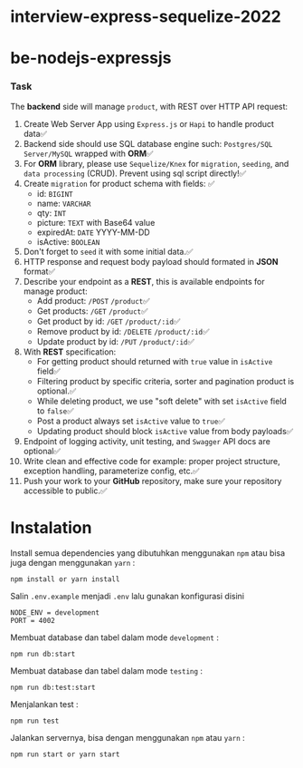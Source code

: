 # interview-express-sequelize-2022

# be-nodejs-expressjs

### Task
The **backend** side will manage `product`, with REST over HTTP API request:
1. Create Web Server App using `Express.js` or `Hapi` to handle product data✅
2. Backend side should use SQL database engine such: `Postgres/SQL Server/MySQL` wrapped with **ORM**✅
3. For **ORM** library, please use `Sequelize/Knex` for `migration`, `seeding`, and `data processing` (CRUD). Prevent using sql script directly!✅
4. Create `migration` for product schema with fields: ✅
    * id: `BIGINT`
    * name: `VARCHAR`
    * qty: `INT`
    * picture: `TEXT` with Base64 value
    * expiredAt: `DATE` YYYY-MM-DD
    * isActive: `BOOLEAN`
5. Don't forget to `seed` it with some initial data.✅
6. HTTP response and request body payload should formated in **JSON** format✅
7. Describe your endpoint as a **REST**, this is available endpoints for manage product:
    * Add product: `/POST` `/product`✅
    * Get products: `/GET` `/product`✅
    * Get product by id: `/GET` `/product/:id`✅
    * Remove product by id: `/DELETE` `/product/:id`✅
    * Update product by id: `/PUT` `/product/:id`✅
6. With **REST** specification:
    * For getting product should returned with `true` value in `isActive` field✅
    * Filtering product by specific criteria, sorter and pagination product is optional.✅
    * While deleting product, we use "soft delete" with set `isActive` field to `false`✅
    * Post a product always set `isActive` value to `true`✅
    * Updating product should block `isActive` value from body payloads✅
7. Endpoint of logging activity, unit testing, and `Swagger` API docs are optional✅
8. Write clean and effective code for example: proper project structure, exception handling, parameterize config, etc.✅
9. Push your work to your **GitHub** repository, make sure your repository accessible to public.✅

# Instalation

Install semua dependencies yang dibutuhkan menggunakan `npm` atau bisa juga dengan menggunakan `yarn` :
```
npm install or yarn install
```
Salin `.env.example` menjadi `.env` lalu gunakan konfigurasi disini
```
NODE_ENV = development
PORT = 4002
```
Membuat database dan tabel dalam mode `development` :
```
npm run db:start
```
Membuat database dan tabel dalam mode `testing` :
```
npm run db:test:start
```
Menjalankan test :
```
npm run test
```
Jalankan servernya, bisa dengan menggunakan `npm` atau `yarn` :
```
npm run start or yarn start
```